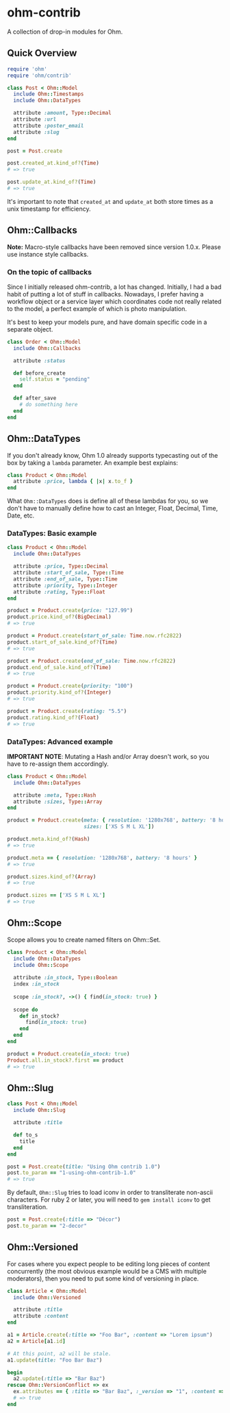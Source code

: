 # ohm-contrib

A collection of drop-in modules for Ohm.

## Quick Overview

```ruby
require 'ohm'
require 'ohm/contrib'

class Post < Ohm::Model
  include Ohm::Timestamps
  include Ohm::DataTypes

  attribute :amount, Type::Decimal
  attribute :url
  attribute :poster_email
  attribute :slug
end

post = Post.create

post.created_at.kind_of?(Time)
# => true

post.update_at.kind_of?(Time)
# => true
```

It's important to note that `created_at` and `update_at` both store
times as a unix timestamp for efficiency.

## Ohm::Callbacks

**Note:** Macro-style callbacks have been removed since version 1.0.x.
Please use instance style callbacks.

### On the topic of callbacks

Since I initially released ohm-contrib, a lot has changed. Initially, I
had a bad habit of putting a lot of stuff in callbacks. Nowadays, I
prefer having a workflow object or a service layer which coordinates
code not really related to the model, a perfect example of which is
photo manipulation.

It's best to keep your models pure, and have domain specific code
in a separate object.

```ruby
class Order < Ohm::Model
  include Ohm::Callbacks

  attribute :status

  def before_create
    self.status = "pending"
  end

  def after_save
    # do something here
  end
end
```

## Ohm::DataTypes

If you don't already know, Ohm 1.0 already supports typecasting out of
the box by taking a `lambda` parameter. An example best explains:

```ruby
class Product < Ohm::Model
  attribute :price, lambda { |x| x.to_f }
end
```

What `Ohm::DataTypes` does is define all of these lambdas for you,
so we don't have to manually define how to cast an Integer, Float,
Decimal, Time, Date, etc.

### DataTypes: Basic example

```ruby
class Product < Ohm::Model
  include Ohm::DataTypes

  attribute :price, Type::Decimal
  attribute :start_of_sale, Type::Time
  attribute :end_of_sale, Type::Time
  attribute :priority, Type::Integer
  attribute :rating, Type::Float
end

product = Product.create(price: "127.99")
product.price.kind_of?(BigDecimal)
# => true

product = Product.create(start_of_sale: Time.now.rfc2822)
product.start_of_sale.kind_of?(Time)
# => true

product = Product.create(end_of_sale: Time.now.rfc2822)
product.end_of_sale.kind_of?(Time)
# => true

product = Product.create(priority: "100")
product.priority.kind_of?(Integer)
# => true

product = Product.create(rating: "5.5")
product.rating.kind_of?(Float)
# => true
```

### DataTypes: Advanced example

**IMPORTANT NOTE**: Mutating a Hash and/or Array doesn't work, so you have
to re-assign them accordingly.

```ruby
class Product < Ohm::Model
  include Ohm::DataTypes

  attribute :meta, Type::Hash
  attribute :sizes, Type::Array
end

product = Product.create(meta: { resolution: '1280x768', battery: '8 hours' },
                         sizes: ['XS S M L XL'])

product.meta.kind_of?(Hash)
# => true

product.meta == { resolution: '1280x768', battery: '8 hours' }
# => true

product.sizes.kind_of?(Array)
# => true

product.sizes == ['XS S M L XL']
# => true
```

## Ohm::Scope

Scope allows you to create named filters on Ohm::Set.

```ruby
class Product < Ohm::Model
  include Ohm::DataTypes
  include Ohm::Scope
  
  attribute :in_stock, Type::Boolean
  index :in_stock
  
  scope :in_stock?, ->() { find(in_stock: true) }
  
  scope do
    def in_stock?
      find(in_stock: true)
    end
  end
end

product = Product.create(in_stock: true)
Product.all.in_stock?.first == product
# => true
```

## Ohm::Slug

```ruby
class Post < Ohm::Model
  include Ohm::Slug

  attribute :title

  def to_s
    title
  end
end

post = Post.create(title: "Using Ohm contrib 1.0")
post.to_param == "1-using-ohm-contrib-1.0"
# => true
```

By default, `Ohm::Slug` tries to load iconv in order to transliterate
non-ascii characters. For ruby 2 or later, you will need to `gem install iconv`
to get transliteration.

```ruby
post = Post.create(:title => "Décor")
post.to_param == "2-decor"
```

## Ohm::Versioned

For cases where you expect people to be editing long pieces of
content concurrently (the most obvious example would be a CMS with multiple
moderators), then you need to put some kind of versioning in place.

```ruby
class Article < Ohm::Model
  include Ohm::Versioned

  attribute :title
  attribute :content
end

a1 = Article.create(:title => "Foo Bar", :content => "Lorem ipsum")
a2 = Article[a1.id]

# At this point, a2 will be stale.
a1.update(title: "Foo Bar Baz")

begin
  a2.update(:title => "Bar Baz")
rescue Ohm::VersionConflict => ex
  ex.attributes == { :title => "Bar Baz", :_version => "1", :content => "Lorem ipsum" }
  # => true
end
```
